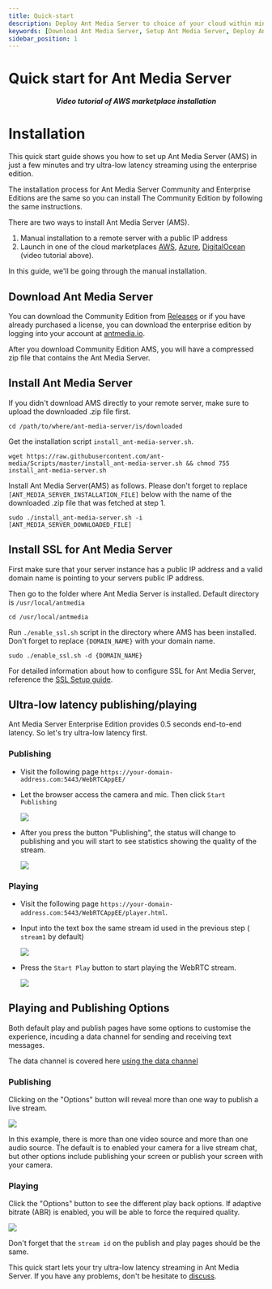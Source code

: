 ```yaml
---
title: Quick-start
description: Deploy Ant Media Server to choice of your cloud within minutes.
keywords: [Download Ant Media Server, Setup Ant Media Server, Deploy Ant Media Server, Tutorial to deploy Ant Media Server, Ant Media Documentation]
sidebar_position: 1
---
```


# Quick start for Ant Media Server

<VideoPlayer video="https://www.youtube.com/embed/EH6v-yUyzjU" youtube="true">
  <div><center><strong><i>Video tutorial of AWS marketplace installation</i></strong></center></div>
</VideoPlayer>

# Installation

This quick start guide shows you how to set up Ant Media Server (AMS) in just a few minutes and try ultra-low latency streaming using the enterprise edition.

The installation process for Ant Media Server Community and Enterprise Editions are the same so you can install The Community Edition by following the same instructions.

There are two ways to install Ant Media Server (AMS).

1. Manual installation to a remote server with a public IP address
2. Launch in one of the cloud marketplaces [AWS](https://aws.amazon.com/marketplace/search/results?x=0&y=0&searchTerms=Ant+Media+Server&page=1&ref_=nav_search_box), [Azure](https://azuremarketplace.microsoft.com/en-us/marketplace/apps/antmedia.ant_media_server_enterprise?tab=Overview), [DigitalOcean](https://marketplace.digitalocean.com/apps/ant-media-server-enterprise-edition) (video tutorial above).

In this guide, we'll be going through the manual installation.

## Download Ant Media Server

You can download the Community Edition from [Releases](https://github.com/ant-media/Ant-Media-Server/releases) or if you have already purchased a license, you can download the enterprise edition by logging into your account at [antmedia.io](https://antmedia.io).

After you download Community Edition AMS, you will have a compressed zip file that contains the Ant Media Server.

## Install Ant Media Server

If you didn't download AMS directly to your remote server, make sure to upload the downloaded .zip file first.

```shell
cd /path/to/where/ant-media-server/is/downloaded
```

Get the installation script `install_ant-media-server.sh`.

```shell
wget https://raw.githubusercontent.com/ant-media/Scripts/master/install_ant-media-server.sh && chmod 755 install_ant-media-server.sh
```

Install Ant Media Server(AMS) as follows. Please don't forget to replace `[ANT_MEDIA_SERVER_INSTALLATION_FILE]` below with the name of the downloaded .zip file that was fetched at step 1.

```shell
sudo ./install_ant-media-server.sh -i [ANT_MEDIA_SERVER_DOWNLOADED_FILE] 
```

## Install SSL for Ant Media Server

First make sure that your server instance has a public IP address and a valid domain name is pointing to your servers public IP address.

Then go to the folder where Ant Media Server is installed. Default directory is `/usr/local/antmedia`

```shell
cd /usr/local/antmedia
```

Run ```./enable_ssl.sh``` script in the directory where AMS has been installed. Don't forget to replace `{DOMAIN_NAME}` with your domain name.

```shell
sudo ./enable_ssl.sh -d {DOMAIN_NAME}
```

For detailed information about how to configure SSL for Ant Media Server, reference the [SSL Setup guide](/guides/installing-on-linux/setting-up-ssl/).

## Ultra-low latency publishing/playing

Ant Media Server Enterprise Edition provides 0.5 seconds end-to-end latency. So let's try ultra-low latency first.

### Publishing

- Visit the following page `https://your-domain-address.com:5443/WebRTCAppEE/`
- Let the browser access the camera and mic. Then click `Start Publishing`

  ![](@site/static/img/webrtc-publishing.png)
  
- After you press the button "Publishing", the status will change to publishing and you will start to see statistics showing the quality of the stream.

  ![](@site/static/img/webrtc-publishing-2.png)

### Playing

- Visit the following page `https://your-domain-address.com:5443/WebRTCAppEE/player.html`.
- Input into the text box the same stream id used in the previous step ( `stream1` by default)

  ![](@site/static/img/webrtc-playing.png)

- Press the `Start Play` button to start playing the WebRTC stream.

  ![](@site/static/img/webrtc-playing.png)

## Playing and Publishing Options

Both default play and publish pages have some options to customise the experience, incuding a data channel for sending and receiving text messages. 

<InfoBox>
  The data channel is covered here <a title="using the ant media server data channel" target="_blank" href="/guides/publish-live-stream/data-channel/">using the data channel</a>
</InfoBox>

### Publishing

Clicking on the "Options" button will reveal more than one way to publish a live stream. 

 ![](@site/static/img/webrtc-publish-options.png)

 In this example, there is more than one video source and more than one audio source. The default is to enabled your camera for a live stream chat, but other options include publishing your screen or publish your screen with your camera. 

### Playing

Click the "Options" button to see the different play back options. If adaptive bitrate (ABR) is enabled, you will be able to force the required quality. 

![](@site/static/img/webrtc-playing-options.png)

<InfoBox>
Don't forget that the <code>stream id</code> on the publish and play pages should be the same.
</InfoBox>

This quick start lets your try ultra-low latency streaming in Ant Media Server. If you have any problems, don't be hesitate to [discuss](https://github.com/orgs/ant-media/discussions).
